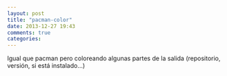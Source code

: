 ```yaml
---
layout: post
title: "pacman-color"
date: 2013-12-27 19:43
comments: true
categories: 
---
```

Igual que pacman pero coloreando algunas partes de la salida (repositorio, versión, si está instalado...)

